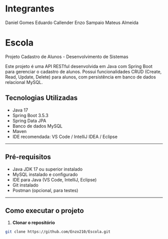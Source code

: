 # Integrantes
Daniel Gomes
Eduardo Callender
Enzo Sampaio
Mateus Almeida



# Escola

 Projeto Cadastro de Alunos - Desenvolvimento de Sistemas

Este projeto é uma API RESTful desenvolvida em Java com Spring Boot para gerenciar o cadastro de alunos. Possui funcionalidades CRUD (Create, Read, Update, Delete) para alunos, com persistência em banco de dados relacional MySQL.


## Tecnologias Utilizadas

- Java 17
- Spring Boot 3.5.3
- Spring Data JPA
- Banco de dados MySQL
- Maven
- IDE recomendada: VS Code / IntelliJ IDEA / Eclipse

---

## Pré-requisitos

- Java JDK 17 ou superior instalado
- MySQL instalado e configurado
- IDE para Java (VS Code, IntelliJ, Eclipse)
- Git instalado
- Postman (opcional, para testes)

---

## Como executar o projeto

1. **Clonar o repositório**

```bash
git clone https://github.com/Enzo210/Escola.git
